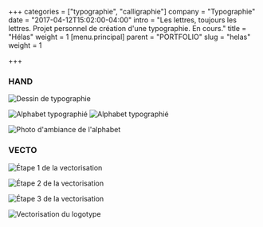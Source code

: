 +++
categories = ["typographie", "calligraphie"]
company = "Typographie"
date = "2017-04-12T15:02:00-04:00"
intro = "Les lettres, toujours les lettres. Projet personnel de création d'une typographie. En cours."
title = "Hélas"
weight = 1
[menu.principal]
parent = "PORTFOLIO"
slug = "helas"
weight = 1

+++
### HAND

![Dessin de typographie](/img/helas/Helas_anim.gif)

![Alphabet typographié](/img/helas/Helas_A.jpg) ![Alphabet typographié](/img/helas/Helas_B.jpg)

![Photo d'ambiance de l'alphabet](/img/helas/Helas_C.jpg)

### VECTO

![Étape 1 de la vectorisation](/img/helas/Helas_D.jpg)

![Étape 2 de la vectorisation](/img/helas/Helas_E.jpg)

![Étape 3 de la vectorisation](/img/helas/Helas_F.jpg)

![Vectorisation du logotype](/img/helas/Helas_G.png)

